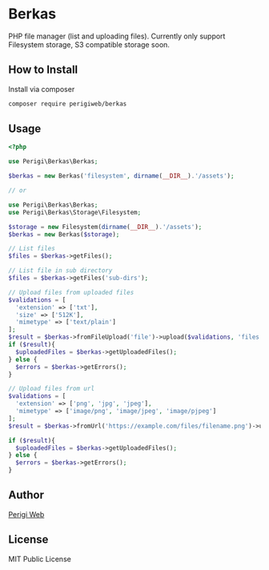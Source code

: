 # Berkas

PHP file manager (list and uploading files). Currently only support Filesystem storage, S3 compatible storage soon.

## How to Install

Install via composer

```bash
composer require perigiweb/berkas
```

## Usage

```php
<?php

use Perigi\Berkas\Berkas;

$berkas = new Berkas('filesystem', dirname(__DIR__).'/assets');

// or

use Perigi\Berkas\Berkas;
use Perigi\Berkas\Storage\Filesystem;

$storage = new Filesystem(dirname(__DIR__).'/assets');
$berkas = new Berkas($storage);

// List files
$files = $berkas->getFiles();

// List file in sub directory
$files = $berkas->getFiles('sub-dirs');

// Upload files from uploaded files
$validations = [
  'extension' => ['txt'],
  'size' => ['512K'],
  'mimetype' => ['text/plain']
];
$result = $berkas->fromFileUpload('file')->upload($validations, 'files');
if ($result){
  $uploadedFiles = $berkas->getUploadedFiles();
} else {
  $errors = $berkas->getErrors();
}

// Upload files from url
$validations = [
  'extension' => ['png', 'jpg', 'jpeg'],
  'mimetype' => ['image/png', 'image/jpeg', 'image/pjpeg']
];
$result = $berkas->fromUrl('https://example.com/files/filename.png')->upload($validations, 'images');

if ($result){
  $uploadedFiles = $berkas->getUploadedFiles();
} else {
  $errors = $berkas->getErrors();
}

```

## Author

[Perigi Web](https://github.com/perigiweb)


## License

MIT Public License
